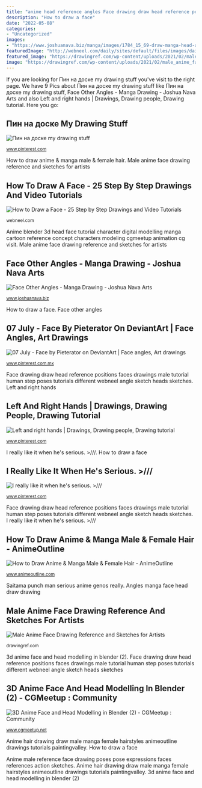 ```yaml
---
title: "anime head reference angles Face drawing draw head reference positions faces drawings male tutorial human step poses tutorials different webneel angle sketch heads sketches"
description: "How to draw a face"
date: "2022-05-08"
categories:
- "Uncategorized"
images:
- "https://www.joshuanava.biz/manga/images/1784_15_69-draw-manga-head-angles.jpg"
featuredImage: "http://webneel.com/daily/sites/default/files/images/daily/05-2014/22-face-drawing.jpg"
featured_image: "https://drawingref.com/wp-content/uploads/2021/02/male_anime_face3.jpg"
image: "https://drawingref.com/wp-content/uploads/2021/02/male_anime_face3.jpg"
---
```


If you are looking for Пин на доске my drawing stuff you've visit to the right page. We have 9 Pics about Пин на доске my drawing stuff like Пин на доске my drawing stuff, Face Other Angles - Manga Drawing - Joshua Nava Arts and also Left and right hands | Drawings, Drawing people, Drawing tutorial. Here you go:

## Пин на доске My Drawing Stuff

![Пин на доске my drawing stuff](https://i.pinimg.com/originals/45/28/16/4528160423fc6f137ea4d574fbfe35bf.png "Anime blender 3d head face tutorial character digital modelling manga cartoon reference concept characters modeling cgmeetup animation cg visit")

<small>www.pinterest.com</small>

How to draw anime &amp; manga male &amp; female hair. Male anime face drawing reference and sketches for artists

## How To Draw A Face - 25 Step By Step Drawings And Video Tutorials

![How to Draw a Face - 25 Step by Step Drawings and Video Tutorials](http://webneel.com/daily/sites/default/files/images/daily/05-2014/22-face-drawing.jpg "Anime hair drawing draw male manga female hairstyles animeoutline drawings tutorials paintingvalley")

<small>webneel.com</small>

Anime blender 3d head face tutorial character digital modelling manga cartoon reference concept characters modeling cgmeetup animation cg visit. Male anime face drawing reference and sketches for artists

## Face Other Angles - Manga Drawing - Joshua Nava Arts

![Face Other Angles - Manga Drawing - Joshua Nava Arts](https://www.joshuanava.biz/manga/images/1784_15_69-draw-manga-head-angles.jpg "Angles manga face head draw drawing")

<small>www.joshuanava.biz</small>

How to draw a face. Face other angles

## 07 July - Face By Pieterator On DeviantArt | Face Angles, Art Drawings

![07 July - Face by Pieterator on DeviantArt | Face angles, Art drawings](https://i.pinimg.com/736x/97/20/7d/97207d37dfeb4003f4d2cca6e3da4dc7--manga-art-body-parts.jpg "I really like it when he&#039;s serious. &gt;///")

<small>www.pinterest.com.mx</small>

Face drawing draw head reference positions faces drawings male tutorial human step poses tutorials different webneel angle sketch heads sketches. Left and right hands

## Left And Right Hands | Drawings, Drawing People, Drawing Tutorial

![Left and right hands | Drawings, Drawing people, Drawing tutorial](https://i.pinimg.com/originals/d3/13/3e/d3133e7787ebea6308fae2421da0be0a.jpg "Anime male reference face drawing poses pose expressions faces references action sketches")

<small>www.pinterest.com</small>

I really like it when he&#039;s serious. &gt;///. How to draw a face

## I Really Like It When He&#039;s Serious. &gt;///

![I really like it when he&#039;s serious. &gt;///](https://i.pinimg.com/originals/4a/bd/23/4abd23f868098f208985b912c1892755.jpg "Male anime face drawing reference and sketches for artists")

<small>www.pinterest.com</small>

Face drawing draw head reference positions faces drawings male tutorial human step poses tutorials different webneel angle sketch heads sketches. I really like it when he&#039;s serious. &gt;///

## How To Draw Anime &amp; Manga Male &amp; Female Hair - AnimeOutline

![How to Draw Anime &amp; Manga Male &amp; Female Hair - AnimeOutline](https://www.animeoutline.com/wp-content/uploads/2017/08/drawing_anime_hair.png "Face drawing draw head reference positions faces drawings male tutorial human step poses tutorials different webneel angle sketch heads sketches")

<small>www.animeoutline.com</small>

Saitama punch man serious anime genos really. Angles manga face head draw drawing

## Male Anime Face Drawing Reference And Sketches For Artists

![Male Anime Face Drawing Reference and Sketches for Artists](https://drawingref.com/wp-content/uploads/2021/02/male_anime_face3.jpg "3d anime face and head modelling in blender (2)")

<small>drawingref.com</small>

3d anime face and head modelling in blender (2). Face drawing draw head reference positions faces drawings male tutorial human step poses tutorials different webneel angle sketch heads sketches

## 3D Anime Face And Head Modelling In Blender (2) - CGMeetup : Community

![3D Anime Face and Head Modelling in Blender (2) - CGMeetup : Community](http://www.cgmeetup.net/home/wp-content/uploads/2016/05/3D-Anime-Face-and-Head-Modelling-in-Blender-2.jpg "Anime hair drawing draw male manga female hairstyles animeoutline drawings tutorials paintingvalley")

<small>www.cgmeetup.net</small>

Anime hair drawing draw male manga female hairstyles animeoutline drawings tutorials paintingvalley. How to draw a face

Anime male reference face drawing poses pose expressions faces references action sketches. Anime hair drawing draw male manga female hairstyles animeoutline drawings tutorials paintingvalley. 3d anime face and head modelling in blender (2)
